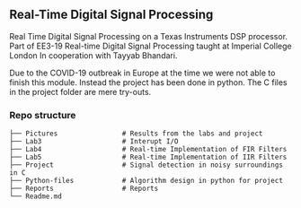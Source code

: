 ## Real-Time Digital Signal Processing
Real Time Digital Signal Processing on a Texas Instruments DSP processor. Part of EE3-19 Real-time Digital Signal Processing taught at Imperial College London
In cooperation with Tayyab Bhandari.

Due to the COVID-19 outbreak in Europe at the time we were not able to finish this module. Instead the project has been done in python. The C files in the project folder are mere try-outs.

### Repo structure
    ├── Pictures                # Results from the labs and project
    ├── Lab3                    # Interupt I/O
    ├── Lab4                    # Real-time Implementation of FIR Filters
    ├── Lab5                    # Real-time Implementation of IIR Filters
    ├── Project                 # Signal detection in noisy surroundings in C
    ├── Python-files            # Algorithm design in python for project
    ├── Reports                 # Reports
    └── Readme.md


